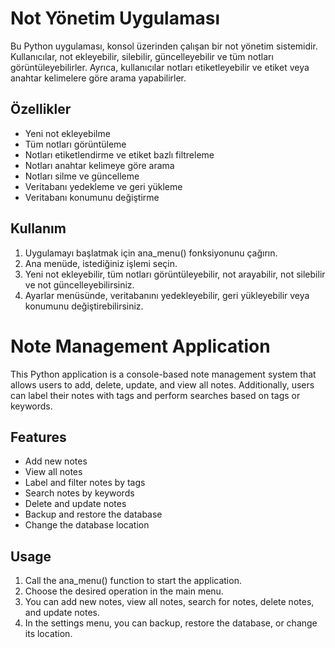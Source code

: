 # Not Yönetim Uygulaması
  Bu Python uygulaması, konsol üzerinden çalışan bir not yönetim sistemidir. Kullanıcılar, not ekleyebilir, silebilir, güncelleyebilir ve tüm notları görüntüleyebilirler. Ayrıca, kullanıcılar notları etiketleyebilir ve etiket veya anahtar kelimelere göre arama yapabilirler.
  
  Özellikler
  ---
  * Yeni not ekleyebilme
  * Tüm notları görüntüleme
  * Notları etiketlendirme ve etiket bazlı filtreleme
  * Notları anahtar kelimeye göre arama
  * Notları silme ve güncelleme
  * Veritabanı yedekleme ve geri yükleme
  * Veritabanı konumunu değiştirme
  
  Kullanım
  ----
  1) Uygulamayı başlatmak için ana_menu() fonksiyonunu çağırın.
  2) Ana menüde, istediğiniz işlemi seçin.
  3) Yeni not ekleyebilir, tüm notları görüntüleyebilir, not arayabilir, not silebilir ve not güncelleyebilirsiniz.
  4) Ayarlar menüsünde, veritabanını yedekleyebilir, geri yükleyebilir veya konumunu değiştirebilirsiniz.



# Note Management Application
  This Python application is a console-based note management system that allows users to add, delete, update, and view all notes. Additionally, users can label their notes with tags and perform searches based on tags or keywords.
  
  Features
  ---
  * Add new notes
  * View all notes
  * Label and filter notes by tags
  * Search notes by keywords
  * Delete and update notes
  * Backup and restore the database
  * Change the database location
  
  Usage
  ---
  1) Call the ana_menu() function to start the application.
  2) Choose the desired operation in the main menu.
  3) You can add new notes, view all notes, search for notes, delete notes, and update notes.
  4) In the settings menu, you can backup, restore the database, or change its location.
